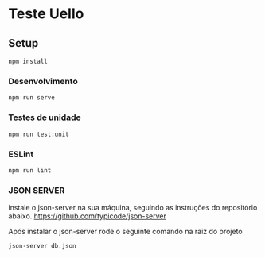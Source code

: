 # Teste Uello

## Setup
```
npm install
```

### Desenvolvimento
```
npm run serve
```

### Testes de unidade
```
npm run test:unit
```

### ESLint
```
npm run lint
```


### JSON SERVER
instale o json-server na sua máquina, seguindo as instruções do repositório abaixo.
https://github.com/typicode/json-server

Após instalar o json-server rode o seguinte comando na raiz do projeto
```
json-server db.json
```